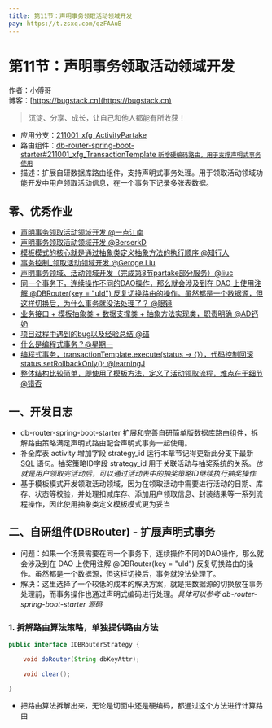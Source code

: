 ```yaml
---
title: 第11节：声明事务领取活动领域开发
pay: https://t.zsxq.com/qzFAAuB
---
```


# 第11节：声明事务领取活动领域开发

作者：小傅哥
<br/>博客：[https://bugstack.cn](https://bugstack.cn)

>沉淀、分享、成长，让自己和他人都能有所收获！

- 应用分支：[211001_xfg_ActivityPartake](https://gitcode.net/KnowledgePlanet/Lottery/-/tree/211001_xfg_ActivityPartake)
- 路由组件：[db-router-spring-boot-starter#211001_xfg_TransactionTemplate `新增硬编码路由，用于支撑声明式事务使用`](https://gitcode.net/KnowledgePlanet/db-router-spring-boot-starter/-/tree/211001_xfg_TransactionTemplate) 
- 描述：扩展自研数据库路由组件，支持声明式事务处理。用于领取活动领域功能开发中用户领取活动信息，在一个事务下记录多张表数据。

## 零、优秀作业

- [声明事务领取活动领域开发 @一点江南](https://t.zsxq.com/063RJQBaa)
- [声明事务领取活动领域开发 @BerserkD](https://t.zsxq.com/06NNRvbYB)
- [模板模式的核心就是通过抽象类定义抽象方法的执行顺序 @知行人](https://t.zsxq.com/06Aq7MFEa)
- [事务控制_领取活动领域开发 @Geroge Liu](https://t.zsxq.com/06yBAuRzf)
- [声明事务领域、活动领域开发（完成第8节partake部分服务）@liuc](https://t.zsxq.com/06mMrvbyz)
- [同一个事务下，连续操作不同的DAO操作，那么就会涉及到在 DAO 上使用注解 @DBRouter(key = "uId") 反复切换路由的操作。虽然都是一个数据源，但这样切换后，为什么事务就没法处理了？ @眼镜](https://t.zsxq.com/0aq44ZGnY)
- [业务接口 + 模板抽象类 + 数据支撑类 + 抽象方法实现类，职责明确 @AD钙奶](https://t.zsxq.com/0c74ctHdI)
- [项目过程中遇到的bug以及经验总结 @锚](https://t.zsxq.com/0dxINxZ34)
- [什么是编程式事务？@星期一](https://t.zsxq.com/0dQWJKBEN)
- [编程式事务，transactionTemplate.execute(status -> {}），代码控制回滚status.setRollbackOnly(); @learningJ](https://t.zsxq.com/0epY0blgW)
- [整体结构比较简单，即使用了模板方法，定义了活动领取流程，难点在于细节 @错否](https://t.zsxq.com/0eI00j0Wa)

## 一、开发日志

- db-router-spring-boot-starter 扩展和完善自研简单版数据库路由组件，拆解路由策略满足声明式路由配合声明式事务一起使用。
- 补全库表 activity 增加字段 strategy_id 运行本章节记得更新此分支下最新 [SQL](#) 语句。抽奖策略ID字段 strategy_id 用于关联活动与抽奖系统的关系。*也就是用户领取完活动后，可以通过活动表中的抽奖策略ID继续执行抽奖操作*
- 基于模板模式开发领取活动领域，因为在领取活动中需要进行活动的日期、库存、状态等校验，并处理扣减库存、添加用户领取信息、封装结果等一系列流程操作，因此使用抽象类定义模板模式更为妥当

## 二、自研组件(DBRouter) - 扩展声明式事务

- 问题：如果一个场景需要在同一个事务下，连续操作不同的DAO操作，那么就会涉及到在 DAO 上使用注解 @DBRouter(key = "uId") 反复切换路由的操作。虽然都是一个数据源，但这样切换后，事务就没法处理了。
- 解决：这里选择了一个较低的成本的解决方案，就是把数据源的切换放在事务处理前，而事务操作也通过声明式编码进行处理。*具体可以参考 db-router-spring-boot-starter 源码*

### 1. 拆解路由算法策略，单独提供路由方法

```java
public interface IDBRouterStrategy {

    void doRouter(String dbKeyAttr);

    void clear();

}
```

- 把路由算法拆解出来，无论是切面中还是硬编码，都通过这个方法进行计算路由
